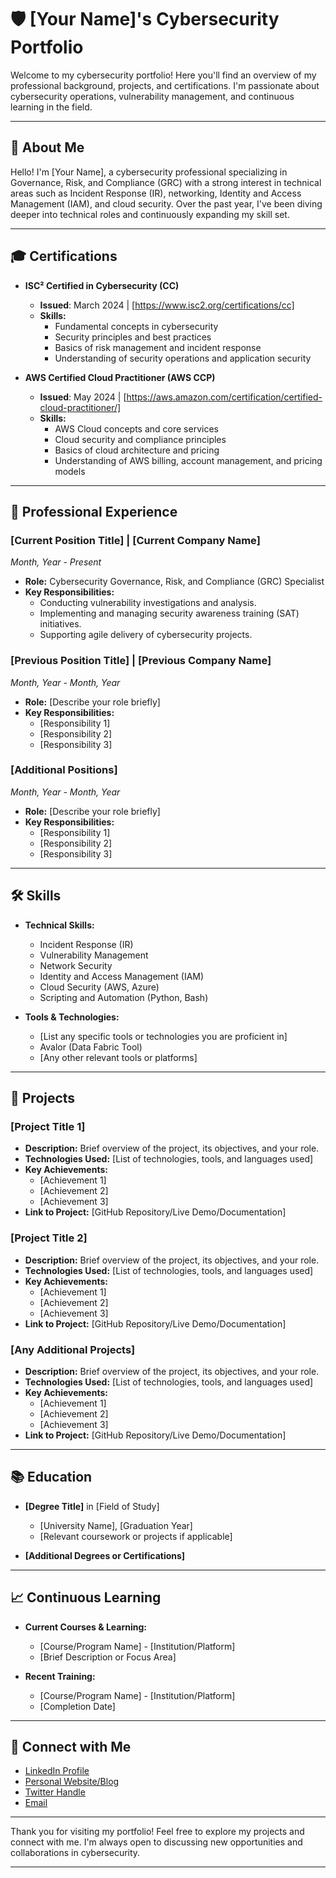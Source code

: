 # 🛡️ [Your Name]'s Cybersecurity Portfolio

Welcome to my cybersecurity portfolio! Here you'll find an overview of my professional background, projects, and certifications. I'm passionate about cybersecurity operations, vulnerability management, and continuous learning in the field.

---

## 📖 About Me

Hello! I'm [Your Name], a cybersecurity professional specializing in Governance, Risk, and Compliance (GRC) with a strong interest in technical areas such as Incident Response (IR), networking, Identity and Access Management (IAM), and cloud security. Over the past year, I've been diving deeper into technical roles and continuously expanding my skill set.

---

## 🎓 Certifications

- **ISC² Certified in Cybersecurity (CC)**
  - **Issued**: March 2024 | [https://www.isc2.org/certifications/cc]
  - **Skills:** 
    - Fundamental concepts in cybersecurity
    - Security principles and best practices
    - Basics of risk management and incident response
    - Understanding of security operations and application security

- **AWS Certified Cloud Practitioner (AWS CCP)**
  - **Issued**: May 2024 | [https://aws.amazon.com/certification/certified-cloud-practitioner/]
  - **Skills:**
    - AWS Cloud concepts and core services
    - Cloud security and compliance principles
    - Basics of cloud architecture and pricing
    - Understanding of AWS billing, account management, and pricing models

---

## 💼 Professional Experience

### [Current Position Title] | [Current Company Name]
*Month, Year - Present*

- **Role:** Cybersecurity Governance, Risk, and Compliance (GRC) Specialist
- **Key Responsibilities:**
  - Conducting vulnerability investigations and analysis.
  - Implementing and managing security awareness training (SAT) initiatives.
  - Supporting agile delivery of cybersecurity projects.

### [Previous Position Title] | [Previous Company Name]
*Month, Year - Month, Year*

- **Role:** [Describe your role briefly]
- **Key Responsibilities:**
  - [Responsibility 1]
  - [Responsibility 2]
  - [Responsibility 3]

### [Additional Positions]
*Month, Year - Month, Year*

- **Role:** [Describe your role briefly]
- **Key Responsibilities:**
  - [Responsibility 1]
  - [Responsibility 2]
  - [Responsibility 3]

---

## 🛠️ Skills

- **Technical Skills:**
  - Incident Response (IR)
  - Vulnerability Management
  - Network Security
  - Identity and Access Management (IAM)
  - Cloud Security (AWS, Azure)
  - Scripting and Automation (Python, Bash)
  
- **Tools & Technologies:**
  - [List any specific tools or technologies you are proficient in]
  - Avalor (Data Fabric Tool)
  - [Any other relevant tools or platforms]

---

## 📂 Projects

### [Project Title 1]
- **Description:** Brief overview of the project, its objectives, and your role.
- **Technologies Used:** [List of technologies, tools, and languages used]
- **Key Achievements:**
  - [Achievement 1]
  - [Achievement 2]
  - [Achievement 3]
- **Link to Project:** [GitHub Repository/Live Demo/Documentation]

### [Project Title 2]
- **Description:** Brief overview of the project, its objectives, and your role.
- **Technologies Used:** [List of technologies, tools, and languages used]
- **Key Achievements:**
  - [Achievement 1]
  - [Achievement 2]
  - [Achievement 3]
- **Link to Project:** [GitHub Repository/Live Demo/Documentation]

### [Any Additional Projects]
- **Description:** Brief overview of the project, its objectives, and your role.
- **Technologies Used:** [List of technologies, tools, and languages used]
- **Key Achievements:**
  - [Achievement 1]
  - [Achievement 2]
  - [Achievement 3]
- **Link to Project:** [GitHub Repository/Live Demo/Documentation]

---

## 📚 Education

- **[Degree Title]** in [Field of Study]
  - [University Name], [Graduation Year]
  - [Relevant coursework or projects if applicable]

- **[Additional Degrees or Certifications]**

---

## 📈 Continuous Learning

- **Current Courses & Learning:**
  - [Course/Program Name] - [Institution/Platform]
  - [Brief Description or Focus Area]

- **Recent Training:**
  - [Course/Program Name] - [Institution/Platform]
  - [Completion Date]

---

## 🔗 Connect with Me

- [LinkedIn Profile](https://www.linkedin.com/in/yourprofile)
- [Personal Website/Blog](http://yourwebsite.com)
- [Twitter Handle](https://twitter.com/yourhandle)
- [Email](mailto:youremail@example.com)

---

Thank you for visiting my portfolio! Feel free to explore my projects and connect with me. I'm always open to discussing new opportunities and collaborations in cybersecurity.

---
